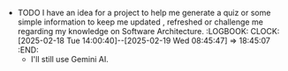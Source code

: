 - TODO I have an idea for a project to help me generate a quiz or some simple information to keep me updated , refreshed or challenge me regarding my knowledge on Software Architecture.
  :LOGBOOK:
  CLOCK: [2025-02-18 Tue 14:00:40]--[2025-02-19 Wed 08:45:47] =>  18:45:07
  :END:
	- I'll still use Gemini AI.